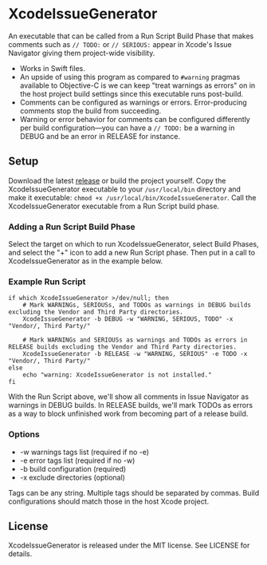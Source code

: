 # XcodeIssueGenerator

An executable that can be called from a Run Script Build Phase that makes comments such as ```// TODO:``` or ```// SERIOUS:``` appear in Xcode's Issue Navigator giving them project-wide visibility.

- Works in Swift files.
- An upside of using this program as compared to ```#warning``` pragmas available to Objective-C is we can keep "treat warnings as errors" on in the host project build settings since this executable runs post-build.
- Comments can be configured as warnings or errors. Error-producing comments stop the build from succeeding.
- Warning or error behavior for comments can be configured differently per build configuration—you can have a ```// TODO:``` be a warning in DEBUG and be an error in RELEASE for instance.


## Setup
Download the latest [release](https://github.com/doubleencore/XcodeIssueGenerator/releases) or build the project yourself. Copy the XcodeIssueGenerator executable to your ```/usr/local/bin``` directory and make it executable: ```chmod +x /usr/local/bin/XcodeIssueGenerator```. Call the XcodeIssueGenerator executable from a Run Script build phase.

### Adding a Run Script Build Phase
Select the target on which to run XcodeIssueGenerator, select Build Phases, and select the "+" icon to add a new Run Script phase. Then put in a call to XcodeIssueGenerator as in the example below.

### Example Run Script
```
if which XcodeIssueGenerator >/dev/null; then
    # Mark WARNINGs, SERIOUSs, and TODOs as warnings in DEBUG builds excluding the Vendor and Third Party directories.
    XcodeIssueGenerator -b DEBUG -w "WARNING, SERIOUS, TODO" -x "Vendor/, Third Party/"

    # Mark WARNINGs and SERIOUSs as warnings and TODOs as errors in RELEASE builds excluding the Vendor and Third Party directories.
    XcodeIssueGenerator -b RELEASE -w "WARNING, SERIOUS" -e TODO -x "Vendor/, Third Party/"
else
    echo "warning: XcodeIssueGenerator is not installed."
fi
```

With the Run Script above, we'll show all comments in Issue Navigator as warnings in DEBUG builds. In RELEASE builds, we'll mark TODOs as errors as a way to block unfinished work from becoming part of a release build.

### Options

* -w warnings tags list (required if no -e)
* -e error tags list (required if no -w)
* -b build configuration (required)
* -x exclude directories (optional)

Tags can be any string. Multiple tags should be separated by commas. Build configurations should match those in the host Xcode project.

## License

XcodeIssueGenerator is released under the MIT license. See LICENSE for details.
